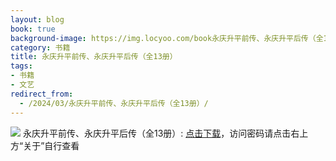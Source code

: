 ```yaml
---
layout: blog
book: true
background-image: https://img.locyoo.com/book永庆升平前传、永庆升平后传（全13册）.jpg
category: 书籍
title: 永庆升平前传、永庆升平后传（全13册）
tags:
- 书籍
- 文艺
redirect_from:
  - /2024/03/永庆升平前传、永庆升平后传（全13册）/
---
```

![](https://img.locyoo.com/book永庆升平前传、永庆升平后传（全13册）.jpg)
永庆升平前传、永庆升平后传（全13册）: <a name = "ref1" href="https://url18.ctfile.com/f/50983618-1418308520-aa8ecc?p=3619">点击下载</a>，访问密码请点击右上方“关于”自行查看